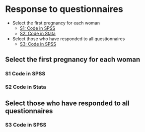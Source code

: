 # Response to questionnaires

- Select the first pregnancy for each woman
    - [S1: Code in SPSS](###-S1-Code-in-SPSS)
    - [S2: Code in Stata](###-S2-Code-in-Stata)
- Select those who have responded to all questionnaires
    - [S3: Code in SPSS](###-S3-Code-in-SPSS)
  
## Select the first pregnancy for each woman

### S1 Code in SPSS 

### S2 Code in Stata

## Select those who have responded to all questionnaires
### S3 Code in SPSS
